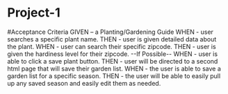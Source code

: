 # Project-1

#Acceptance Criteria
GIVEN – a Planting/Gardening Guide
WHEN - user searches a specific plant name.
THEN - user is given detailed data about the plant.
WHEN - user can search their specific zipcode.
THEN - user is given the hardiness level for their zipcode.
--If Possible--
WHEN - user is able to click a save plant button.
THEN - user will be directed to a second html page that will save their garden list.
WHEN - the user is able to save a garden list for a specific season. 
THEN - the user will be able to easily pull up any saved season and easily edit them as needed.
